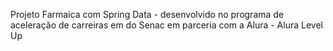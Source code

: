 Projeto Farmaica com Spring Data - desenvolvido no programa de aceleração de carreiras em do Senac em parceria com a Alura - Alura Level Up
